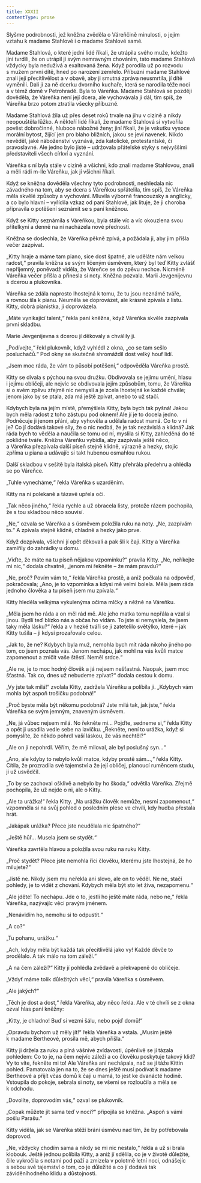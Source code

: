 ```yaml
---
title: XXXII
contentType: prose
---
```


<section>

Slyšme podrobnosti, jež kněžna zvěděla o Váreňčině minulosti, o jejím vztahu k madame Stahlové i o madame Stahlové samé.

Madame Stahlová, o které jedni lidé říkali, že utrápila svého muže, kdežto jiní tvrdili, že on utrápil ji svým nemravným chováním, tato madame Stahlová vždycky byla neduživá a exaltovaná žena. Když porodila už po rozvodu s mužem první dítě, hned po narození zemřelo. Příbuzní madame Stahlové znali její přecitlivělost a v obavě, aby ji smutná zpráva neusmrtila, jí dítě vyměnili. Dali jí za ně dcerku dvorního kuchaře, která se narodila téže noci a v témž domě v Petrohradě. Byla to Váreňka. Madame Stahlová se později dověděla, že Váreňka není její dcera, ale vychovávala ji dál, tím spíš, že Váreňka brzo potom ztratila všecky příbuzné.

Madame Stahlová žila už přes deset roků trvale na jihu v cizině a nikdy neopouštěla lůžko. A někteří lidé říkali, že madame Stahlová si vytvořila pověst dobročinné, hluboce nábožné ženy; jiní říkali, že je vskutku vysoce morální bytost, žijící jen pro blaho bližních, jakou se jeví navenek. Nikdo nevěděl, jaké náboženství vyznává, zda katolické, protestantské, či pravoslavné. Ale jedno bylo jisté – udržovala přátelské styky s nejvyššími představiteli všech církví a vyznání.

Váreňka s ní byla stále v cizině a všichni, kdo znali madame Stahlovou, znali a měli rádi m-lle Váreňku, jak jí všichni říkali.

Když se kněžna dověděla všechny tyto podrobnosti, neshledala nic závadného na tom, aby se dcera s Váreňkou spřátelila, tím spíš, že Váreňka měla skvělé způsoby a vychování. Mluvila výborně francouzsky a anglicky, a co bylo hlavní – vyřídila vzkaz od paní Stahlové, jak lituje, že ji choroba připravila o potěšení seznámit se s paní kněžnou.

Když se Kitty seznámila s Váreňkou, byla stále víc a víc okouzlena svou přítelkyní a denně na ní nacházela nové přednosti.

Kněžna se doslechla, že Váreňka pěkně zpívá, a požádala ji, aby jim přišla večer zazpívat.

„Kitty hraje a máme tam piano, sice dost špatné, ale uděláte nám velkou radost,“ pravila kněžna se svým líčeným úsměvem, který byl teď Kitty zvlášť nepříjemný, poněvadž viděla, že Váreňce se do zpěvu nechce. Nicméně Váreňka večer přišla a přinesla si noty. Kněžna pozvala. Marii Jevgenijevnu s dcerou a plukovníka.

Váreňka se zdála naprosto lhostejná k tomu, že tu jsou neznámé tváře, a rovnou šla k pianu. Neuměla se doprovázet, ale krásně zpívala z listu. Kitty, dobrá pianistka, ji doprovázela.

„Máte vynikající talent,“ řekla paní kněžna, když Váreňka skvěle zazpívala první skladbu.

Marie Jevgenijevna s dcerou jí děkovaly a chválily ji.

„Podívejte,“ řekl plukovník, když vyhlédl z okna, „co se tam sešlo posluchačů.“ Pod okny se skutečně shromáždil dost velký houf lidí.

„Jsem moc ráda, že vám to působí potěšení,“ odpověděla Váreňka prostě.

Kitty se dívala s pýchou na svou družku. Obdivovala se jejímu umění, hlasu i jejímu obličeji, ale nejvíc se obdivovala jejím způsobům, tomu, že Váreňka si o svém zpěvu zřejmě nic nemyslí a je zcela lhostejná ke každé chvále; jenom jako by se ptala, zda má ještě zpívat, anebo to už stačí.

Kdybych byla na jejím místě, přemýšlela Kitty, byla bych tak pyšná! Jakou bych měla radost z toho zástupu pod oknem! Ale jí je to docela jedno. Podněcuje ji jenom přání, aby vyhověla a udělala radost mamá. Co to v ní je? Co jí dodává takové síly, že o nic nedbá, že je tak nezávislá a klidná? Jak ráda bych to věděla a naučila se tomu od ní, myslila si Kitty, zahleděná do té poklidné tváře. Kněžna Váreňku vybídla, aby zazpívala ještě něco, a Váreňka přezpívala další píseň stejně klidně, výrazně a hezky, stojíc zpříma u piana a udávajíc si takt hubenou osmahlou rukou.

Další skladbou v sešitě byla italská píseň. Kitty přehrála předehru a ohlédla se po Váreňce.

„Tuhle vynecháme,“ řekla Váreňka s uzarděním.

Kitty na ni polekaně a tázavě upřela oči.

„Tak něco jiného,“ řekla rychle a už obracela listy, protože rázem pochopila, že s tou skladbou něco souvisí.

„Ne,“ ozvala se Váreňka a s úsměvem položila ruku na noty. „Ne, zazpívám to.“ A zpívala stejně klidně, chladně a hezky jako prve.

Když dozpívala, všichni jí opět děkovali a pak šli k čaji. Kitty a Váreňka zamířily do zahrádky u domu.

„Viďte, že máte na tu píseň nějakou vzpomínku?“ pravila Kitty. „Ne, neříkejte mi nic,“ dodala chvatně, „jenom mi řekněte – že mám pravdu?“

„Ne, proč? Povím vám to,“ řekla Váreňka prostě, a aniž počkala na odpověď, pokračovala; „Ano, je to vzpomínka a kdysi mě velmi bolela. Měla jsem ráda jednoho člověka a tu píseň jsem mu zpívala.“

Kitty hleděla velkýma vykulenýma očima mlčky a něžně na Váreňku.

„Měla jsem ho ráda a on měl rád mě. Ale jeho matka tomu nepřála a vzal si jinou. Bydlí teď blízko nás a občas ho vídám. To jste si nemyslela, že jsem taky měla lásku?“ řekla a v hezké tváři se jí zatetelilo světýlko, které – jak Kitty tušila – ji kdysi prozařovalo celou.

„Jak to, že ne? Kdybych byla muž, nemohla bych mít ráda nikoho jiného po tom, co jsem poznala vás. Jenom nechápu, jak mohl na vás kvůli matce zapomenout a zničit vaše štěstí. Neměl srdce.“

„Ale ne, je to moc hodný člověk a já nejsem nešťastná. Naopak, jsem moc šťastná. Tak co, dnes už nebudeme zpívat?“ dodala cestou k domu.

„Vy jste tak milá!“ zvolala Kitty, zadržela Váreňku a políbila ji. „Kdybych vám mohla být aspoň trošičku podobná!“

„Proč byste měla být někomu podobná? Jste milá tak, jak jste,“ řekla Váreňka se svým jemným, znaveným úsměvem.

„Ne, já vůbec nejsem milá. No řekněte mi… Pojďte, sedneme si,“ řekla Kitty a opět ji usadila vedle sebe na lavičku. „Řekněte, není to urážka, když si pomyslíte, že někdo pohrdl vaší láskou, že vás nechtěl?“

„Ale on jí nepohrdl. Věřím, že mě miloval, ale byl poslušný syn…“

„Ano, ale kdyby to nebylo kvůli matce, kdyby prostě sám…,“ řekla Kitty. Cítila, že prozradila své tajemství a že její obličej, planoucí ruměncem studu, ji už usvědčil.

„To by se zachoval ošklivě a nebylo by ho škoda,“ odvětila Váreňka. Zřejmě pochopila, že už nejde o ni, ale o Kitty.

„Ale ta urážka!“ řekla Kitty. „Na urážku člověk nemůže, nesmí zapomenout,“ vzpomněla si na svůj pohled o posledním plese ve chvíli, kdy hudba přestala hrát.

„Jakápak urážka? Přece jste neudělala nic špatného?“

„Ještě hůř… Musela jsem se stydět.“

Váreňka zavrtěla hlavou a položila svou ruku na ruku Kitty.

„Proč stydět? Přece jste nemohla říci člověku, kterému jste lhostejná, že ho milujete?“

„Jistě ne. Nikdy jsem mu neřekla ani slovo, ale on to věděl. Ne ne, stačí pohledy, je to vidět z chování. Kdybych měla být sto let živa, nezapomenu.“

„Ale jděte! To nechápu. Jde o to, jestli ho ještě máte ráda, nebo ne,“ řekla Váreňka, nazývajíc věci pravým jménem.

„Nenávidím ho, nemohu si to odpustit.“

„A co?“

„Tu pohanu, urážku.“

„Ach, kdyby měla být každá tak přecitlivělá jako vy! Každé děvče to prodělalo. A tak málo na tom záleží.“

„A na čem záleží?“ Kitty jí pohlédla zvědavě a překvapeně do obličeje.

„Vždyť máme tolik důležitých věcí,“ pravila Váreňka s úsměvem.

„Ale jakých?“

„Těch je dost a dost,“ řekla Váreňka, aby něco řekla. Ale v té chvíli se z okna ozval hlas paní kněžny:

„Kitty, je chladno! Buď si vezmi šálu, nebo pojď domů!“

„Opravdu bychom už měly jít!“ řekla Váreňka a vstala. „Musím ještě k madame Bertheové, prosila mě, abych přišla.“

Kitty ji držela za ruku a plná vášnivé zvídavosti, úpěnlivě se jí tázala pohledem: Co to je, na čem nejvíc záleží a co člověku poskytuje takový klid? Vy to víte, řekněte mi to! Ale Váreňka ani nechápala, nač se jí táže Kittin pohled. Pamatovala jen na to, že se dnes ještě musí podívat k madame Bertheové a přijít včas domů k čaji u mamá, to jest ke dvanácté hodině. Vstoupila do pokoje, sebrala si noty, se všemi se rozloučila a měla se k odchodu.

„Dovolíte, doprovodím vás,“ ozval se plukovník.

„Copak můžete jít sama teď v noci?“ připojila se kněžna. „Aspoň s vámi pošlu Parašu.“

Kitty viděla, jak se Váreňka stěží brání úsměvu nad tím, že by potřebovala doprovod.

„Ne, vždycky chodím sama a nikdy se mi nic nestalo,“ řekla a už si brala klobouk. Ještě jednou políbila Kitty, a aniž jí sdělila, co je v životě důležité, čile vykročila s notami pod paží a zmizela v polotmě letní noci, odnášejíc s sebou své tajemství o tom, co je důležité a co jí dodává tak záviděníhodného klidu a důstojnosti.

</section>
